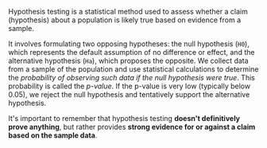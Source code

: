 
Hypothesis testing is a statistical method used to assess whether a claim (hypothesis) about a population is
likely true based on evidence from a sample.

It involves formulating two opposing hypotheses: the null hypothesis (`H0`), which represents the default assumption
of no difference or effect, and the alternative hypothesis (`Ha`), which proposes the opposite.
We collect data from a sample of the population and use statistical calculations to determine the
_probability of observing such data if the null hypothesis were true_.
This probability is called the _p-value_. If the p-value is very low (typically below 0.05),
we reject the null hypothesis and tentatively support the alternative hypothesis.

It's important to remember that hypothesis testing **doesn't definitively prove anything**,
but rather provides **strong evidence for or against a claim based on the sample data**.
